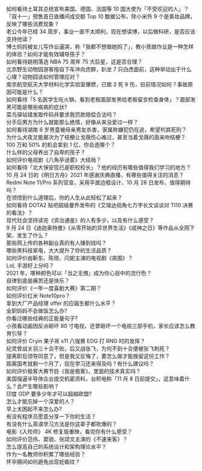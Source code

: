 如何看待土耳其总统宣布美国、德国、法国等 10 国大使为「不受欢迎的人」？  
「双十一」预售首日直播间成交额 Top 10 数据公布，除小米外 9 个是美妆品牌，反映了哪些消费现象？  
老公今年已经 34 周岁，事业一直不太顺利，现在想读博，以后做科研，是否应该支持他读？  
博士妈妈被女儿写作业逼哭，称「我都不想做她妈了」，教小孩做作业是一种怎样的体验？如何才能有效辅导孩子？  
如何看待姚明落选 NBA 75 周年 75 大巨星，这是否合理？  
北京野生动物园游客擅自下车冲向虎群，趴坐 7 只白虎面前，这种举动出于什么心理？动物园该如何管理应对？  
南京航空航天大学材料化学实验室爆燃，已致 2 死 9 伤，目前情况如何？事故原因可能是什么？  
如何看待「5 名医学生吃火锅，看到老板面部发黑给老板留言检查身体」？面部发黑可能是哪些疾病的症状?  
菜鸟驿站错发取件码并要求我罚款赔偿合法吗？  
分手后男方为什么就能那么绝情，好像从来没爱过一样？  
如何看待湖南 6 岁男童被母亲男友杀害，家属称嫌犯仍在逃，希望判其死刑？  
为什么犬夜叉能屡次为了桔梗让戈薇伤心难过，甚至当着戈薇的面亲吻桔梗？  
100 万和 50% 的机会拿到 1 亿，你会选哪个？  
什么样的父母养出了自卑的孩子？  
如何评价电视剧《八角亭谜雾》大结局？  
如何看待「北大保安现已是职校校长」？他的经历有哪些值得我们学习的地方？  
10 月 24 日的《明日方舟》2021 年感谢庆典直播，有哪些值得关注的消息？  
Redmi Note 11/Pro 系列官宣，采用平直边框设计，10 月 28 日发布，值得期待吗？  
在领悟到什么道理后，你的人生从此轻松了起来？  
如何看待 DOTA2 贴吧超级曼乔发布的《艾瑞达视角七万字长文谈谈对 TI10 决赛的看法》？  
现代社会坚持读完《资治通鉴》的人有多少，以及有什么感受？  
9 月 24 日《迪迦奥特曼》《从零开始的异世界生活》《成神之日》等作品从全网下架，发生了什么？  
那些网上传的各种副业真的有人赚到钱吗？  
哪些黑科技家电，大大提升了你的生活品质？  
如何评价由靳东、陈晓、闫妮主演的电视剧《突围》？  
LoL 手游好上分吗？  
2021 年，哪种颜色可以「当之无愧」成为你心目中的流行色？  
自律到底是痛苦还是快乐？  
如何评价《一年一度喜剧大赛》第二期？  
如何评价红米 Note10pro？  
拿到大厂产品经理 offer 的应届生都什么水平？  
全职妈妈不会做饭怎么办?  
你看过哪些经典的正能量句子?  
小孩看动画因反派砸坏 80 寸电视，还曾砸坏一个电视三部手机，家长应该怎么教育引导？  
如何评价 Cryin 果子哥 s11 八强赛 EDG 打 RNG 时的发挥？  
纪灵曾战关羽三十合不败，后又战张飞，为何不到十合便被张飞刺死？  
提离职后领导同意了，但是我又反悔了，要怎么做才能挽留这份工作？  
距离国考就剩一个月了，现在学习还来得及吗？有什么建议吗？  
如何评价极客大赛节目《我是极客》，里面的技术真实吗？  
美国强逼半导体企业提交机密资料，台积电称「11 月 8 日前提交」，这意味着什么？会产生哪些影响？  
印度 GDP 要多少年才可以超越欧盟?  
怎么才能忘掉一个深爱的人？  
早上太困起不来怎么办?  
有没有程序员愿意分享一下你的生活？  
有没有什么英语学习方法是你这辈子都吹爆的？  
电影《入殓师》 4K 修复版重映，看完你有什么感受？  
如何评价范伟、窦骁、张颂文主演的《不速来客》？  
怎么提高自己的系统设计和架构理论水平？  
作为一名教师你积累了哪些经验？  
怀孕期间如何避免出现妊娠纹？  
